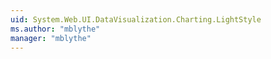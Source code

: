 ```yaml
---
uid: System.Web.UI.DataVisualization.Charting.LightStyle
ms.author: "mblythe"
manager: "mblythe"
---
```

